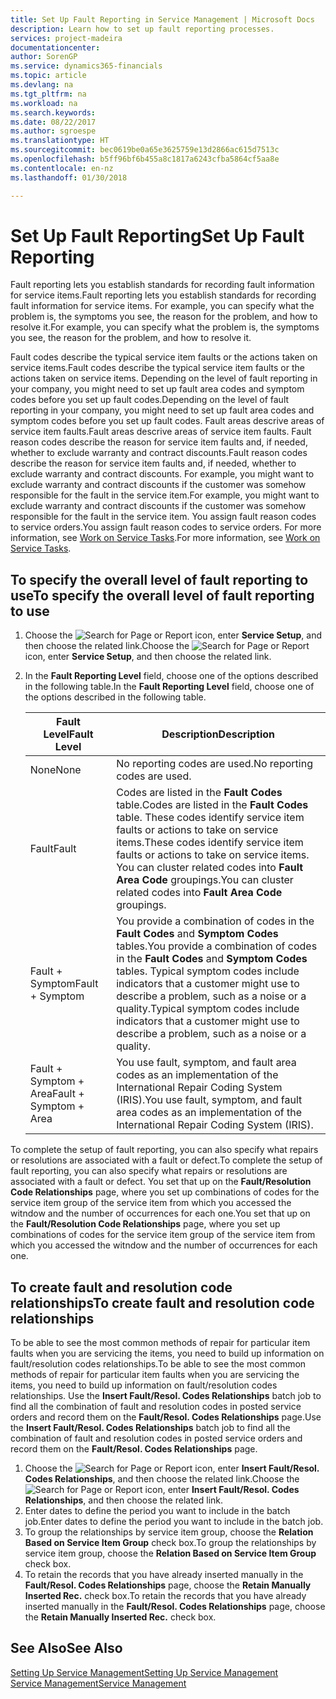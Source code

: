 ```yaml
---
title: Set Up Fault Reporting in Service Management | Microsoft Docs
description: Learn how to set up fault reporting processes.
services: project-madeira
documentationcenter: 
author: SorenGP
ms.service: dynamics365-financials
ms.topic: article
ms.devlang: na
ms.tgt_pltfrm: na
ms.workload: na
ms.search.keywords: 
ms.date: 08/22/2017
ms.author: sgroespe
ms.translationtype: HT
ms.sourcegitcommit: bec0619be0a65e3625759e13d2866ac615d7513c
ms.openlocfilehash: b5ff96bf6b455a8c1817a6243cfba5864cf5aa8e
ms.contentlocale: en-nz
ms.lasthandoff: 01/30/2018

---
```


# <a name="set-up-fault-reporting"></a><span data-ttu-id="3c2da-103">Set Up Fault Reporting</span><span class="sxs-lookup"><span data-stu-id="3c2da-103">Set Up Fault Reporting</span></span>
<span data-ttu-id="3c2da-104">Fault reporting lets you establish standards for recording fault information for service items.</span><span class="sxs-lookup"><span data-stu-id="3c2da-104">Fault reporting lets you establish standards for recording fault information for service items.</span></span> <span data-ttu-id="3c2da-105">For example, you can specify what the problem is, the symptoms you see, the reason for the problem, and how to resolve it.</span><span class="sxs-lookup"><span data-stu-id="3c2da-105">For example, you can specify what the problem is, the symptoms you see, the reason for the problem, and how to resolve it.</span></span>  

<span data-ttu-id="3c2da-106">Fault codes describe the typical service item faults or the actions taken on service items.</span><span class="sxs-lookup"><span data-stu-id="3c2da-106">Fault codes describe the typical service item faults or the actions taken on service items.</span></span> <span data-ttu-id="3c2da-107">Depending on the level of fault reporting in your company, you might need to set up fault area codes and symptom codes before you set up fault codes.</span><span class="sxs-lookup"><span data-stu-id="3c2da-107">Depending on the level of fault reporting in your company, you might need to set up fault area codes and symptom codes before you set up fault codes.</span></span> <span data-ttu-id="3c2da-108">Fault areas descrive areas of service item faults.</span><span class="sxs-lookup"><span data-stu-id="3c2da-108">Fault areas descrive areas of service item faults.</span></span> <span data-ttu-id="3c2da-109">Fault reason codes describe the reason for service item faults and, if needed, whether to exclude warranty and contract discounts.</span><span class="sxs-lookup"><span data-stu-id="3c2da-109">Fault reason codes describe the reason for service item faults and, if needed, whether to exclude warranty and contract discounts.</span></span> <span data-ttu-id="3c2da-110">For example, you might want to exclude warranty and contract discounts if the customer was somehow responsible for the fault in the service item.</span><span class="sxs-lookup"><span data-stu-id="3c2da-110">For example, you might want to exclude warranty and contract discounts if the customer was somehow responsible for the fault in the service item.</span></span> <span data-ttu-id="3c2da-111">You assign fault reason codes to service orders.</span><span class="sxs-lookup"><span data-stu-id="3c2da-111">You assign fault reason codes to service orders.</span></span> <span data-ttu-id="3c2da-112">For more information, see [Work on Service Tasks](service-how-to-work-on-service-tasks.md).</span><span class="sxs-lookup"><span data-stu-id="3c2da-112">For more information, see [Work on Service Tasks](service-how-to-work-on-service-tasks.md).</span></span>  

## <a name="to-specify-the-overall-level-of-fault-reporting-to-use"></a><span data-ttu-id="3c2da-113">To specify the overall level of fault reporting to use</span><span class="sxs-lookup"><span data-stu-id="3c2da-113">To specify the overall level of fault reporting to use</span></span>
1. <span data-ttu-id="3c2da-114">Choose the ![Search for Page or Report](media/ui-search/search_small.png "Search for Page or Report icon") icon, enter **Service Setup**, and then choose the related link.</span><span class="sxs-lookup"><span data-stu-id="3c2da-114">Choose the ![Search for Page or Report](media/ui-search/search_small.png "Search for Page or Report icon") icon, enter **Service Setup**, and then choose the related link.</span></span> 
2. <span data-ttu-id="3c2da-115">In the **Fault Reporting Level** field, choose one of the options described in the following table.</span><span class="sxs-lookup"><span data-stu-id="3c2da-115">In the **Fault Reporting Level** field, choose one of the options described in the following table.</span></span>  
  
    |<span data-ttu-id="3c2da-116">**Fault Level**</span><span class="sxs-lookup"><span data-stu-id="3c2da-116">**Fault Level**</span></span>|<span data-ttu-id="3c2da-117">**Description**</span><span class="sxs-lookup"><span data-stu-id="3c2da-117">**Description**</span></span>|  
    |------------|-------------|  
    |<span data-ttu-id="3c2da-118">None</span><span class="sxs-lookup"><span data-stu-id="3c2da-118">None</span></span> | <span data-ttu-id="3c2da-119">No reporting codes are used.</span><span class="sxs-lookup"><span data-stu-id="3c2da-119">No reporting codes are used.</span></span>|  
    |<span data-ttu-id="3c2da-120">Fault</span><span class="sxs-lookup"><span data-stu-id="3c2da-120">Fault</span></span> | <span data-ttu-id="3c2da-121">Codes are listed in the **Fault Codes** table.</span><span class="sxs-lookup"><span data-stu-id="3c2da-121">Codes are listed in the **Fault Codes** table.</span></span> <span data-ttu-id="3c2da-122">These codes identify service item faults or actions to take on service items.</span><span class="sxs-lookup"><span data-stu-id="3c2da-122">These codes identify service item faults or actions to take on service items.</span></span> <span data-ttu-id="3c2da-123">You can cluster related codes into **Fault Area Code** groupings.</span><span class="sxs-lookup"><span data-stu-id="3c2da-123">You can cluster related codes into **Fault Area Code** groupings.</span></span>|  
    |<span data-ttu-id="3c2da-124">Fault + Symptom</span><span class="sxs-lookup"><span data-stu-id="3c2da-124">Fault + Symptom</span></span> | <span data-ttu-id="3c2da-125">You provide a combination of codes in the **Fault Codes** and **Symptom Codes** tables.</span><span class="sxs-lookup"><span data-stu-id="3c2da-125">You provide a combination of codes in the **Fault Codes** and **Symptom Codes** tables.</span></span> <span data-ttu-id="3c2da-126">Typical symptom codes include indicators that a customer might use to describe a problem, such as a noise or a quality.</span><span class="sxs-lookup"><span data-stu-id="3c2da-126">Typical symptom codes include indicators that a customer might use to describe a problem, such as a noise or a quality.</span></span>|  
    |<span data-ttu-id="3c2da-127">Fault + Symptom + Area</span><span class="sxs-lookup"><span data-stu-id="3c2da-127">Fault + Symptom + Area</span></span> | <span data-ttu-id="3c2da-128">You use fault, symptom, and fault area codes as an implementation of the International Repair Coding System (IRIS).</span><span class="sxs-lookup"><span data-stu-id="3c2da-128">You use fault, symptom, and fault area codes as an implementation of the International Repair Coding System (IRIS).</span></span>|  
  
<span data-ttu-id="3c2da-129">To complete the setup of fault reporting, you can also specify what repairs or resolutions are associated with a fault or defect.</span><span class="sxs-lookup"><span data-stu-id="3c2da-129">To complete the setup of fault reporting, you can also specify what repairs or resolutions are associated with a fault or defect.</span></span> <span data-ttu-id="3c2da-130">You set that up on the **Fault/Resolution Code Relationships** page, where you set up combinations of codes for the service item group of the service item from which you accessed the witndow and the number of occurrences for each one.</span><span class="sxs-lookup"><span data-stu-id="3c2da-130">You set that up on the **Fault/Resolution Code Relationships** page, where you set up combinations of codes for the service item group of the service item from which you accessed the witndow and the number of occurrences for each one.</span></span>

## <a name="to-create-fault-and-resolution-code-relationships"></a><span data-ttu-id="3c2da-131">To create fault and resolution code relationships</span><span class="sxs-lookup"><span data-stu-id="3c2da-131">To create fault and resolution code relationships</span></span>
<!--this needs to go in a working with topic-->
<span data-ttu-id="3c2da-132">To be able to see the most common methods of repair for particular item faults when you are servicing the items, you need to build up information on fault/resolution codes relationships.</span><span class="sxs-lookup"><span data-stu-id="3c2da-132">To be able to see the most common methods of repair for particular item faults when you are servicing the items, you need to build up information on fault/resolution codes relationships.</span></span> <span data-ttu-id="3c2da-133">Use the **Insert Fault/Resol. Codes Relationships** batch job to find all the combination of fault and resolution codes in posted service orders and record them on the **Fault/Resol. Codes Relationships** page.</span><span class="sxs-lookup"><span data-stu-id="3c2da-133">Use the **Insert Fault/Resol. Codes Relationships** batch job to find all the combination of fault and resolution codes in posted service orders and record them on the **Fault/Resol. Codes Relationships** page.</span></span> 
  
1. <span data-ttu-id="3c2da-134">Choose the ![Search for Page or Report](media/ui-search/search_small.png "Search for Page or Report icon") icon, enter **Insert Fault/Resol. Codes Relationships**, and then choose the related link.</span><span class="sxs-lookup"><span data-stu-id="3c2da-134">Choose the ![Search for Page or Report](media/ui-search/search_small.png "Search for Page or Report icon") icon, enter **Insert Fault/Resol. Codes Relationships**, and then choose the related link.</span></span>  
2. <span data-ttu-id="3c2da-135">Enter dates to define the period you want to include in the batch job.</span><span class="sxs-lookup"><span data-stu-id="3c2da-135">Enter dates to define the period you want to include in the batch job.</span></span>  
3. <span data-ttu-id="3c2da-136">To group the relationships by service item group, choose the **Relation Based on Service Item Group** check box.</span><span class="sxs-lookup"><span data-stu-id="3c2da-136">To group the relationships by service item group, choose the **Relation Based on Service Item Group** check box.</span></span>  
4. <span data-ttu-id="3c2da-137">To retain the records that you have already inserted manually in the **Fault/Resol. Codes Relationships** page, choose the **Retain Manually Inserted Rec.** check box.</span><span class="sxs-lookup"><span data-stu-id="3c2da-137">To retain the records that you have already inserted manually in the **Fault/Resol. Codes Relationships** page, choose the **Retain Manually Inserted Rec.** check box.</span></span>  

## <a name="see-also"></a><span data-ttu-id="3c2da-138">See Also</span><span class="sxs-lookup"><span data-stu-id="3c2da-138">See Also</span></span>
[<span data-ttu-id="3c2da-139">Setting Up Service Management</span><span class="sxs-lookup"><span data-stu-id="3c2da-139">Setting Up Service Management</span></span>](service-setup-service.md)  
[<span data-ttu-id="3c2da-140">Service Management</span><span class="sxs-lookup"><span data-stu-id="3c2da-140">Service Management</span></span>](service-service.md)  

